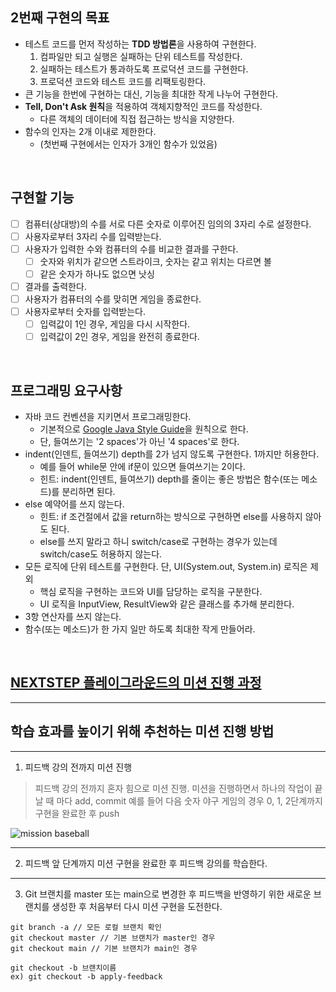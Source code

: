 ## 2번째 구현의 목표

- 테스트 코드를 먼저 작성하는 **TDD 방법론**을 사용하여 구현한다.
  1) 컴파일만 되고 실행은 실패하는 단위 테스트를 작성한다.
  2) 실패하는 테스트가 통과하도록 프로덕션 코드를 구현한다.
  3) 프로덕션 코드와 테스트 코드를 리팩토링한다.
- 큰 기능을 한번에 구현하는 대신, 기능을 최대한 작게 나누어 구현한다.
- **Tell, Don't Ask 원칙**을 적용하여 객체지향적인 코드를 작성한다.
  - 다른 객체의 데이터에 직접 접근하는 방식을 지양한다.
- 함수의 인자는 2개 이내로 제한한다. 
  - (첫번째 구현에서는 인자가 3개인 함수가 있었음)

<br>

## 구현할 기능

- [ ] 컴퓨터(상대방)의 수를 서로 다른 숫자로 이루어진 임의의 3자리 수로 설정한다.
- [ ] 사용자로부터 3자리 수를 입력받는다.
- [ ] 사용자가 입력한 수와 컴퓨터의 수를 비교한 결과를 구한다.
    - [ ] 숫자와 위치가 같으면 스트라이크, 숫자는 같고 위치는 다르면 볼
    - [ ] 같은 숫자가 하나도 없으면 낫싱
- [ ] 결과를 출력한다.
- [ ] 사용자가 컴퓨터의 수를 맞히면 게임을 종료한다.
- [ ] 사용자로부터 숫자를 입력받는다.
    - [ ] 입력값이 1인 경우, 게임을 다시 시작한다.
    - [ ] 입력값이 2인 경우, 게임을 완전히 종료한다.

<br>

## 프로그래밍 요구사항

- 자바 코드 컨벤션을 지키면서 프로그래밍한다.
    - 기본적으로 [Google Java Style Guide](https://google.github.io/styleguide/javaguide.html)을 원칙으로 한다.
    - 단, 들여쓰기는 '2 spaces'가 아닌 '4 spaces'로 한다.
- indent(인덴트, 들여쓰기) depth를 2가 넘지 않도록 구현한다. 1까지만 허용한다.
    - 예를 들어 while문 안에 if문이 있으면 들여쓰기는 2이다.
    - 힌트: indent(인덴트, 들여쓰기) depth를 줄이는 좋은 방법은 함수(또는 메소드)를 분리하면 된다.
- else 예약어를 쓰지 않는다.
    - 힌트: if 조건절에서 값을 return하는 방식으로 구현하면 else를 사용하지 않아도 된다.
    - else를 쓰지 말라고 하니 switch/case로 구현하는 경우가 있는데 switch/case도 허용하지 않는다.
- 모든 로직에 단위 테스트를 구현한다. 단, UI(System.out, System.in) 로직은 제외
    - 핵심 로직을 구현하는 코드와 UI를 담당하는 로직을 구분한다.
    - UI 로직을 InputView, ResultView와 같은 클래스를 추가해 분리한다.
- 3항 연산자를 쓰지 않는다.
- 함수(또는 메소드)가 한 가지 일만 하도록 최대한 작게 만들어라.

<br>

## [NEXTSTEP 플레이그라운드의 미션 진행 과정](https://github.com/next-step/nextstep-docs/blob/master/playground/README.md)

---
## 학습 효과를 높이기 위해 추천하는 미션 진행 방법

---
1. 피드백 강의 전까지 미션 진행 
> 피드백 강의 전까지 혼자 힘으로 미션 진행. 미션을 진행하면서 하나의 작업이 끝날 때 마다 add, commit
> 예를 들어 다음 숫자 야구 게임의 경우 0, 1, 2단계까지 구현을 완료한 후 push

![mission baseball](https://raw.githubusercontent.com/next-step/nextstep-docs/master/playground/images/mission_baseball.png)

---
2. 피드백 앞 단계까지 미션 구현을 완료한 후 피드백 강의를 학습한다.

---
3. Git 브랜치를 master 또는 main으로 변경한 후 피드백을 반영하기 위한 새로운 브랜치를 생성한 후 처음부터 다시 미션 구현을 도전한다.

```
git branch -a // 모든 로컬 브랜치 확인
git checkout master // 기본 브랜치가 master인 경우
git checkout main // 기본 브랜치가 main인 경우

git checkout -b 브랜치이름
ex) git checkout -b apply-feedback
```
